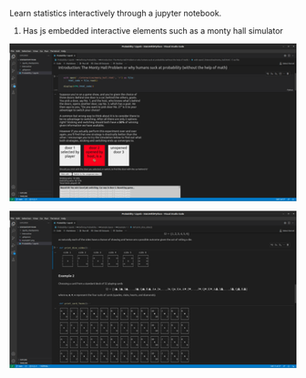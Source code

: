 
Learn statistics interactively through a jupyter notebook.

1) Has js embedded interactive elements such as a monty hall simulator

![example1](/example1.png)

![example1](/example2.png)